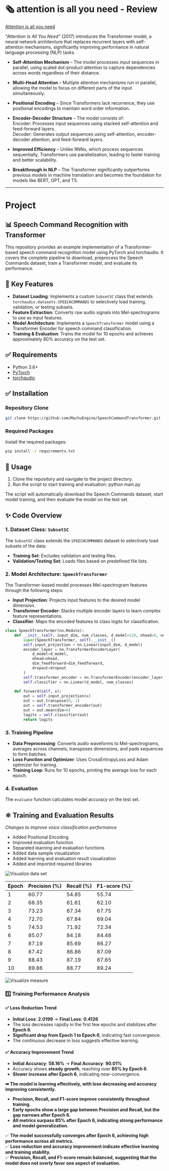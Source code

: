 # 🗞️ attention is all you need - Review
[Attention is all you need](https://arxiv.org/abs/1706.03762)

*"Attention Is All You Need"* (2017) introduces the Transformer model, a neural network architecture that replaces recurrent layers with self-attention mechanisms, significantly improving performance in natural language processing (NLP) tasks.   

* **Self-Attention Mechanism** – The model processes input sequences in parallel, using scaled dot-product attention to capture dependencies across words regardless of their distance.


* **Multi-Head Attention** – Multiple attention mechanisms run in parallel, allowing the model to focus on different parts of the input simultaneously.   



* **Positional Encoding** – Since Transformers lack recurrence, they use positional encodings to maintain word order information.   



* **Encoder-Decoder Structure** – 
    The model consists of:   
        Encoder: Processes input sequences using stacked self-attention and feed-forward layers.   
        Decoder: Generates output sequences using self-attention, encoder-decoder attention, and feed-forward layers.   


* **Improved Efficiency** – Unlike RNNs, which process sequences sequentially, Transformers use parallelization, leading to faster training and better scalability.   



* **Breakthrough in NLP** – The Transformer significantly outperforms previous models in machine translation and becomes the foundation for models like BERT, GPT, and T5. 
---
# Project

## 📊 Speech Command Recognition with Transformer

This repository provides an example implementation of a Transformer-based speech command recognition model using PyTorch and torchaudio. It covers the complete pipeline to download, preprocess the Speech Commands dataset, train a Transformer model, and evaluate its performance.

## 🚀 Key Features
- **Dataset Loading**: Implements a custom `SubsetSC` class that extends `torchaudio.datasets.SPEECHCOMMANDS` to selectively load training, validation, or testing subsets.
- **Feature Extraction**: Converts raw audio signals into Mel-spectrograms to use as input features.
- **Model Architecture**: Implements a `SpeechTransformer` model using a Transformer Encoder for speech command classification.
- **Training & Evaluation**: Trains the model for 10 epochs and achieves approximately 80% accuracy on the test set.

## ✅ Requirements
- Python 3.6+
- [PyTorch](https://pytorch.org/)
- [torchaudio](https://pytorch.org/audio/stable/index.html)

## ✅ Installation

### Repository Clone

```bash
git clone https://github.com/MachuEngine/SpeechCommandTransformer.git
```
### Required Packages

Install the required packages:
```bash
pip install -r requirements.txt
```


## 📰 Usage
1. Clone the repository and navigate to the project directory.
2. Run the script to start training and evaluation:
python main.py

The script will automatically download the Speech Commands dataset, start model training, and then evaluate the model on the test set.

## ✨ Code Overview

### 1. Dataset Class: `SubsetSC`
The `SubsetSC` class extends the `SPEECHCOMMANDS` dataset to selectively load subsets of the data:
- **Training Set**: Excludes validation and testing files.
- **Validation/Testing Set**: Loads files based on predefined file lists.

### 2. Model Architecture: `SpeechTransformer`
The Transformer-based model processes Mel-spectrogram features through the following steps:
- **Input Projection**: Projects input features to the desired model dimension.
- **Transformer Encoder**: Stacks multiple encoder layers to learn complex feature representations.
- **Classifier**: Maps the encoded features to class logits for classification.

```py
class SpeechTransformer(nn.Module):
    def __init__(self, input_dim, num_classes, d_model=128, nhead=8, num_layers=4, dim_feedforward=512, dropout=0.1):
        super(SpeechTransformer, self).__init__()
        self.input_projection = nn.Linear(input_dim, d_model)
        encoder_layer = nn.TransformerEncoderLayer(
            d_model=d_model, 
            nhead=nhead, 
            dim_feedforward=dim_feedforward, 
            dropout=dropout
        )
        self.transformer_encoder = nn.TransformerEncoder(encoder_layer, num_layers=num_layers)
        self.classifier = nn.Linear(d_model, num_classes)
        
    def forward(self, x):
        out = self.input_projection(x) 
        out = out.transpose(0, 1) 
        out = self.transformer_encoder(out) 
        out = out.mean(dim=0) 
        logits = self.classifier(out) 
        return logits
```

### 3. Training Pipeline
- **Data Preprocessing**: Converts audio waveforms to Mel-spectrograms, averages across channels, transposes dimensions, and pads sequences to form batches.
- **Loss Function and Optimizer**: Uses CrossEntropyLoss and Adam optimizer for training.
- **Training Loop**: Runs for 10 epochs, printing the average loss for each epoch.

### 4. Evaluation
The `evaluate` function calculates model accuracy on the test set.

## ⚛️ Training and Evaluation Results

*Changes to improve voice classification performance*

- Added Positional Encoding
- Improved evaluation function
- Separated learning and evaluation functions
- Added data sample visualization
- Added learning and evaluation result visualization
- Added and imported required libraries

![Visualize data set](./outputs/image.png)

| Epoch | Precision (%) | Recall (%) | F1-score (%) |
|--------|------------|------------|------------|
| 1 | 60.77 | 54.85 | 55.74 |
| 2 | 68.35 | 61.61 | 62.10 |
| 3 | 73.23 | 67.34 | 67.75 |
| 4 | 72.70 | 67.84 | 69.04 |
| 5 | 74.53 | 71.92 | 72.34 |
| 6 | 85.07 | 84.18 | 84.48 |
| 7 | 87.19 | 85.69 | 86.27 |
| 8 | 87.42 | 86.86 | 87.09 |
| 9 | 88.43 | 87.19 | 87.65 |
| 10 | 89.86 | 88.77 | 89.24 |

![Visualize measure](./outputs/image2.png)

### **1️⃣ Training Performance Analysis**

#### ✅ Loss Reduction Trend
- **Initial Loss**: **2.0199** → **Final Loss**: **0.4126**
- The loss decreases rapidly in the first few epochs and stabilizes after **Epoch 6**.
- **Significant drop from Epoch 1 to Epoch 6**, indicating fast convergence.
- The continuous decrease in loss suggests effective learning.

#### ✅ Accuracy Improvement Trend
- **Initial Accuracy**: **58.16%** → **Final Accuracy**: **90.01%**
- Accuracy shows **steady growth**, reaching over **85% by Epoch 6**.
- **Slower increase after Epoch 6**, indicating near-convergence.

**➡ The model is learning effectively, with loss decreasing and accuracy improving consistently.**

- **Precision, Recall, and F1-score improve consistently throughout training.**
- **Early epochs show a large gap between Precision and Recall, but the gap narrows after Epoch 6.**
- **All metrics surpass 85% after Epoch 6, indicating strong performance and model generalization.**

✅ **The model successfully converges after Epoch 6, achieving high performance across all metrics.**  
✅ **Loss reduction and accuracy improvement indicate effective learning and training stability.**  
✅ **Precision, Recall, and F1-score remain balanced, suggesting that the model does not overly favor one aspect of evaluation.**  
